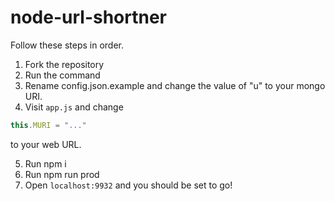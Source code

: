 # node-url-shortner

Follow these steps in order.

1. Fork the repository
2. Run the command
3. Rename config.json.example and change the value of "u" to your mongo URI.
4. Visit `app.js` and change
```js
this.MURI = "..."
```
to your web URL.

5. Run npm i
6. Run npm run prod
7. Open `localhost:9932` and you should be set to go!